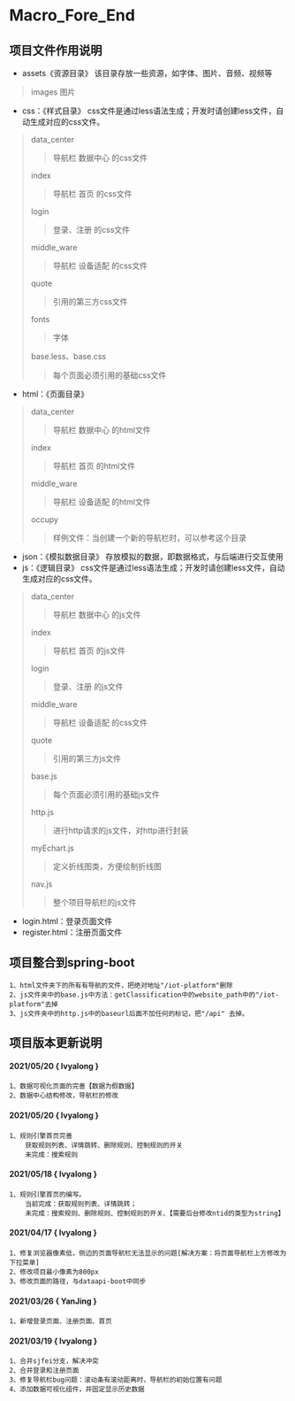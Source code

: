 # Macro_Fore_End
## 项目文件作用说明
- assets《资源目录》
该目录存放一些资源，如字体、图片、音频、视频等
> images  图片
> 
- css：《样式目录》
css文件是通过less语法生成；开发时请创建less文件，自动生成对应的css文件。
> data_center 
> > 导航栏 数据中心 的css文件
> 
> index
> > 导航栏 首页 的css文件
> 
> login
> > 登录、注册 的css文件
> 
> middle_ware
> > 导航栏 设备适配 的css文件
> 
> quote
> > 引用的第三方css文件
> 
> fonts 
> > 字体
> 
> base.less、base.css
> > 每个页面必须引用的基础css文件
> 
- html：《页面目录》
> data_center 
> > 导航栏 数据中心 的html文件
> 
> index
> > 导航栏 首页 的html文件
> 
> middle_ware
> > 导航栏 设备适配 的html文件
> 
> occupy
> > 样例文件：当创建一个新的导航栏时，可以参考这个目录
- json：《模拟数据目录》
存放模拟的数据，即数据格式，与后端进行交互使用
- js：《逻辑目录》
css文件是通过less语法生成；开发时请创建less文件，自动生成对应的css文件。
> data_center 
> > 导航栏 数据中心 的js文件
> 
> index
> > 导航栏 首页 的js文件
> 
> login
> > 登录、注册 的js文件
> 
> middle_ware
> > 导航栏 设备适配 的css文件
> 
> quote
> > 引用的第三方js文件
> 
> base.js
> > 每个页面必须引用的基础js文件
> 
> http.js
> > 进行http请求的js文件，对http进行封装
> 
> myEchart.js
> > 定义折线图类，方便绘制折线图
> 
> nav.js
> > 整个项目导航栏的js文件
> 
- login.html：登录页面文件
- register.html：注册页面文件

## 项目整合到spring-boot
	1、html文件夹下的所有有导航的文件，把绝对地址"/iot-platform"删除
	2、js文件夹中的base.js中方法：getClassification中的website_path中的"/iot-platform"去掉
	3、js文件夹中的http.js中的baseurl后面不加任何的标记，把"/api" 去掉。

## 项目版本更新说明
#### 2021/05/20 { lvyalong }
	1、数据可视化页面的完善【数据为假数据】
	2、数据中心结构修改，导航栏的修改

#### 2021/05/20 { lvyalong }
	1、规则引擎首页完善
		获取规则列表、详情跳转、删除规则、控制规则的开关
		未完成：搜索规则
		
#### 2021/05/18 { lvyalong }
	1、规则引擎首页的编写。
		当前完成：获取规则列表、详情跳转；
		未完成：搜索规则、删除规则、控制规则的开关、【需要后台修改ntid的类型为string】

#### 2021/04/17 { lvyalong }
	1、修复浏览器像素低，侧边的页面导航栏无法显示的问题[解决方案：将页面导航栏上方修改为下拉菜单]
	2、修改项目最小像素为800px
	3、修改页面的路径，与dataapi-boot中同步
	
#### 2021/03/26 { YanJing }
	1、新增登录页面、注册页面、首页

#### 2021/03/19 { lvyalong }
	1、合并sjfei分支，解决冲突
	2、合并登录和注册页面
	3、修复导航栏bug问题：滚动条有滚动距离时，导航栏的初始位置有问题
	4、添加数据可视化组件，并固定显示历史数据

